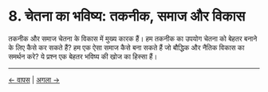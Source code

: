 # 8. चेतना का भविष्य: तकनीक, समाज और विकास

तकनीक और समाज चेतना के विकास में मुख्य कारक हैं। हम तकनीक का उपयोग चेतना को बेहतर बनाने के लिए कैसे कर सकते हैं? हम एक ऐसा समाज कैसे बना सकते हैं जो बौद्धिक और नैतिक विकास का समर्थन करे? ये प्रश्न एक बेहतर भविष्य की खोज का हिस्सा हैं।

---
<div class="navigation-links">
<a href="../07_परिप्रेक्ष्य_और_नैतिक_प्रभाव/" class="nav-link prev-link">← वापस</a> | <a href="../09_खुले_प्रश्न_और_भविष्य_के_अनुसंधान_की_दिशा/" class="nav-link next-link">अगला →</a>
</div>
